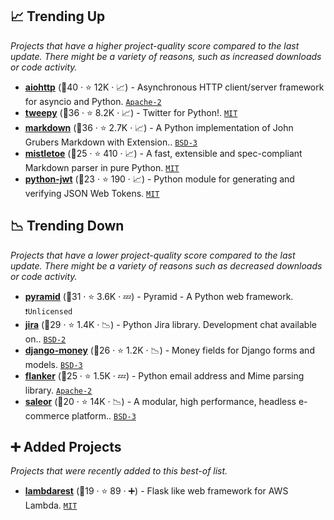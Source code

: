 ## 📈 Trending Up

_Projects that have a higher project-quality score compared to the last update. There might be a variety of reasons, such as increased downloads or code activity._

- <b><a href="https://github.com/aio-libs/aiohttp">aiohttp</a></b> (🥇40 ·  ⭐ 12K · 📈) - Asynchronous HTTP client/server framework for asyncio and Python. <code><a href="http://bit.ly/3nYMfla">Apache-2</a></code>
- <b><a href="https://github.com/tweepy/tweepy">tweepy</a></b> (🥇36 ·  ⭐ 8.2K · 📈) - Twitter for Python!. <code><a href="http://bit.ly/34MBwT8">MIT</a></code>
- <b><a href="https://github.com/Python-Markdown/markdown">markdown</a></b> (🥇36 ·  ⭐ 2.7K · 📈) - A Python implementation of John Grubers Markdown with Extension.. <code><a href="http://bit.ly/3aKzpTv">BSD-3</a></code>
- <b><a href="https://github.com/miyuchina/mistletoe">mistletoe</a></b> (🥉25 ·  ⭐ 410 · 📈) - A fast, extensible and spec-compliant Markdown parser in pure Python. <code><a href="http://bit.ly/34MBwT8">MIT</a></code>
- <b><a href="https://github.com/davedoesdev/python-jwt">python-jwt</a></b> (🥉23 ·  ⭐ 190 · 📈) - Python module for generating and verifying JSON Web Tokens. <code><a href="http://bit.ly/34MBwT8">MIT</a></code>

## 📉 Trending Down

_Projects that have a lower project-quality score compared to the last update. There might be a variety of reasons such as decreased downloads or code activity._

- <b><a href="https://github.com/Pylons/pyramid">pyramid</a></b> (🥉31 ·  ⭐ 3.6K · 💤) - Pyramid - A Python web framework. <code>❗Unlicensed</code>
- <b><a href="https://github.com/pycontribs/jira">jira</a></b> (🥉29 ·  ⭐ 1.4K · 📉) - Python Jira library. Development chat available on.. <code><a href="http://bit.ly/3rqEWVr">BSD-2</a></code>
- <b><a href="https://github.com/django-money/django-money">django-money</a></b> (🥉26 ·  ⭐ 1.2K · 📉) - Money fields for Django forms and models. <code><a href="http://bit.ly/3aKzpTv">BSD-3</a></code> <code><img src="https://static.djangoproject.com/img/icon-touch.e4872c4da341.png" style="display:inline;" width="13" height="13"></code>
- <b><a href="https://github.com/mailgun/flanker">flanker</a></b> (🥈25 ·  ⭐ 1.5K · 💤) - Python email address and Mime parsing library. <code><a href="http://bit.ly/3nYMfla">Apache-2</a></code>
- <b><a href="https://github.com/saleor/saleor">saleor</a></b> (🥉20 ·  ⭐ 14K · 📉) - A modular, high performance, headless e-commerce platform.. <code><a href="http://bit.ly/3aKzpTv">BSD-3</a></code> <code><img src="https://static.djangoproject.com/img/icon-touch.e4872c4da341.png" style="display:inline;" width="13" height="13"></code> <code><img src="https://graphql.org/img/logo.svg" style="display:inline;" width="13" height="13"></code>

## ➕ Added Projects

_Projects that were recently added to this best-of list._

- <b><a href="https://github.com/sloev/python-lambdarest">lambdarest</a></b> (🥉19 ·  ⭐ 89 · ➕) - Flask like web framework for AWS Lambda. <code><a href="http://bit.ly/34MBwT8">MIT</a></code>

